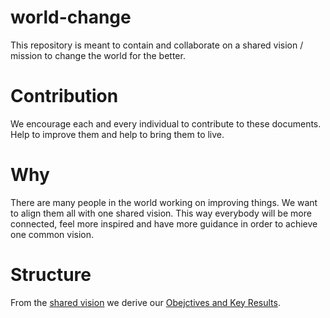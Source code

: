 # world-change
This repository is meant to contain and collaborate on a shared vision / mission to change the world for the better.

# Contribution
We encourage each and every individual to contribute to these documents. Help to improve them and help to bring them to live.

# Why
There are many people in the world working on improving things. We want to align them all with one shared vision.
This way everybody will be more connected, feel more inspired and have more guidance in order to achieve one common vision.

# Structure
From the [shared vision](vision.md) we derive our [Obejctives and Key Results](okrs.md).